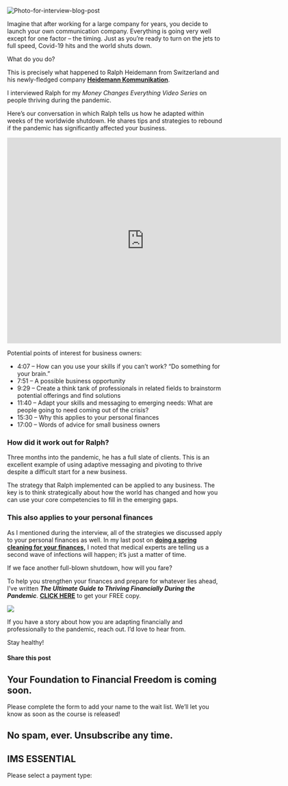 ![Photo-for-interview-blog-post](https://yourfinanciallaunchpad.com/wp-content/uploads/elementor/thumbs/Photo-for-interview-blog-post-qdc6cnxt0dgvd1q50bo5tdi1fz68bk0t8wtuk2dwnc.png "Photo-for-interview-blog-post")

Imagine that after working for a large company for years, you decide to launch your own communication company. Everything is going very well except for one factor – the timing. Just as you’re ready to turn on the jets to full speed, Covid-19 hits and the world shuts down.

What do you do?

This is precisely what happened to Ralph Heidemann from Switzerland and his newly-fledged company **[Heidemann Kommunikation](https://heidemann-kommunikation.ch/)**.

I interviewed Ralph for my *Money Changes Everything Video Series* on people thriving during the pandemic.

Here’s our conversation in which Ralph tells us how he adapted within weeks of the worldwide shutdown. He shares tips and strategies to rebound if the pandemic has significantly affected your business.

<iframe src="https://player.vimeo.com/video/426265256" width="640" height="480" frameborder="0" allowfullscreen="allowfullscreen" data-mce-fragment="1"></iframe>

Potential points of interest for business owners:

- 4:07 – How can you use your skills if you can’t work? “Do something for your brain.”
- 7:51 – A possible business opportunity
- 9:29 – Create a think tank of professionals in related fields to brainstorm potential offerings and find solutions
- 11:40 – Adapt your skills and messaging to emerging needs: What are people going to need coming out of the crisis?
- 15:30 – Why this applies to your personal finances
- 17:00 – Words of advice for small business owners

### How did it work out for Ralph?

Three months into the pandemic, he has a full slate of clients. This is an excellent example of using adaptive messaging and pivoting to thrive despite a difficult start for a new business.

The strategy that Ralph implemented can be applied to any business. The key is to think strategically about how the world has changed and how you can use your core competencies to fill in the emerging gaps.

### This also applies to your personal finances

As I mentioned during the interview, all of the strategies we discussed apply to your personal finances as well. In my last post on **[doing a spring cleaning for your finances,](https://dorisbelland.wpengine.com/2020/06/spring-cleaning-for-your-finances-the-strategic-edition/)** I noted that medical experts are telling us a second wave of infections will happen; it’s just a matter of time.

If we face another full-blown shutdown, how will you fare?

To help you strengthen your finances and prepare for whatever lies ahead, I’ve written ***The Ultimate Guide to Thriving Financially During the Pandemic***. [**CLICK HERE**](https://ultimateguides.dorisbelland.wpengine.com/thriving-during-the-pandemic) to get your FREE copy.

![](https://dorisbelland.wpengine.com/wp-content/uploads/2020/05/Ultimate-Guide-cover-258x300.png)

If you have a story about how you are adapting financially and professionally to the pandemic, reach out. I’d love to hear from.

Stay healthy!

#### Share this post

## Your Foundation to Financial Freedom is coming soon.

Please complete the form to add your name to the wait list. We’ll let you know as soon as the course is released!

## No spam, ever. Unsubscribe any time.

## IMS ESSENTIAL

Please select a payment type:
